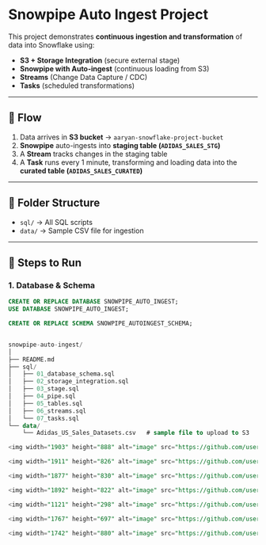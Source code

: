 # Snowpipe Auto Ingest Project

This project demonstrates **continuous ingestion and transformation** of data into Snowflake using:

- **S3 + Storage Integration** (secure external stage)
- **Snowpipe with Auto-ingest** (continuous loading from S3)
- **Streams** (Change Data Capture / CDC)
- **Tasks** (scheduled transformations)

---

## 📌 Flow
1. Data arrives in **S3 bucket** → `aaryan-snowflake-project-bucket`
2. **Snowpipe** auto-ingests into **staging table (`ADIDAS_SALES_STG`)**
3. A **Stream** tracks changes in the staging table
4. A **Task** runs every 1 minute, transforming and loading data into the **curated table (`ADIDAS_SALES_CURATED`)**

---

## 📂 Folder Structure
- `sql/` → All SQL scripts
- `data/` → Sample CSV file for ingestion

---

## 🚀 Steps to Run

### 1. Database & Schema
```sql
CREATE OR REPLACE DATABASE SNOWPIPE_AUTO_INGEST;
USE DATABASE SNOWPIPE_AUTO_INGEST;

CREATE OR REPLACE SCHEMA SNOWPIPE_AUTOINGEST_SCHEMA;


snowpipe-auto-ingest/
│
├── README.md
├── sql/
│   ├── 01_database_schema.sql
│   ├── 02_storage_integration.sql
│   ├── 03_stage.sql
│   ├── 04_pipe.sql
│   ├── 05_tables.sql
│   ├── 06_streams.sql
│   └── 07_tasks.sql
└── data/
    └── Adidas_US_Sales_Datasets.csv   # sample file to upload to S3

<img width="1903" height="888" alt="image" src="https://github.com/user-attachments/assets/64628c4a-edfe-438a-bae5-a42cbe700da7" />

<img width="1911" height="826" alt="image" src="https://github.com/user-attachments/assets/9936e155-f554-45e0-bc1d-1cde61c51c04" />

<img width="1877" height="830" alt="image" src="https://github.com/user-attachments/assets/dff72e8a-c77d-428d-a3cc-7f6bd88321ee" />

<img width="1892" height="822" alt="image" src="https://github.com/user-attachments/assets/30a4a708-c6c5-478f-91b0-5450f95e6ff9" />

<img width="1121" height="298" alt="image" src="https://github.com/user-attachments/assets/9722abc6-709b-426a-b270-bde20498ff0b" />

<img width="1767" height="697" alt="image" src="https://github.com/user-attachments/assets/7c153c9b-94dd-4e98-b7b6-3905b835a912" />

<img width="1742" height="880" alt="image" src="https://github.com/user-attachments/assets/3ca4e947-e3cd-4217-a683-f36c3d5354fa" />

